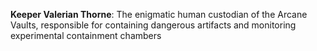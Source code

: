 **Keeper Valerian Thorne**: The enigmatic human custodian of the Arcane Vaults, responsible for containing dangerous artifacts and monitoring experimental containment chambers